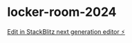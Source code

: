 # locker-room-2024

[Edit in StackBlitz next generation editor ⚡️](https://stackblitz.com/~/github.com/jonathanwillisdesign/locker-room-2024)